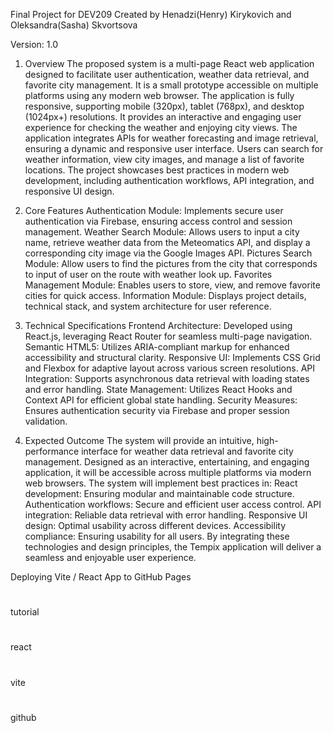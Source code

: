 Final Project for DEV209
Created by 
Henadzi(Henry)  Kirykovich and 
Oleksandra(Sasha) Skvortsova


Version: 1.0

1. Overview
The proposed system is a multi-page React web application designed to facilitate user authentication, weather data retrieval, and favorite city management. It is a small prototype accessible on multiple platforms using any modern web browser. The application is fully responsive, supporting mobile (320px), tablet (768px), and desktop (1024px+) resolutions. It provides an interactive and engaging user experience for checking the weather and enjoying city views.
The application integrates APIs for weather forecasting and image retrieval, ensuring a dynamic and responsive user interface. Users can search for weather information, view city images, and manage a list of favorite locations. The project showcases best practices in modern web development, including authentication workflows, API integration, and responsive UI design.

2. Core Features
Authentication Module: Implements secure user authentication via Firebase, ensuring access control and session management.
Weather Search Module: Allows users to input a city name, retrieve weather data from the Meteomatics API, and display a corresponding city image via the Google Images API.
Pictures Search Module: Allow users to find the pictures from the city that corresponds to input of user on the route with weather look up.
Favorites Management Module: Enables users to store, view, and remove favorite cities for quick access.
Information Module: Displays project details, technical stack, and system architecture for user reference.

3. Technical Specifications
Frontend Architecture: Developed using React.js, leveraging React Router for seamless multi-page navigation.
Semantic HTML5: Utilizes ARIA-compliant markup for enhanced accessibility and structural clarity.
Responsive UI: Implements CSS Grid and Flexbox for adaptive layout across various screen resolutions.
API Integration: Supports asynchronous data retrieval with loading states and error handling.
State Management: Utilizes React Hooks and Context API for efficient global state handling.
Security Measures: Ensures authentication security via Firebase and proper session validation.

4. Expected Outcome
The system will provide an intuitive, high-performance interface for weather data retrieval and favorite city management. Designed as an interactive, entertaining, and engaging application, it will be accessible across multiple platforms via modern web browsers. The system will implement best practices in:
React development: Ensuring modular and maintainable code structure.
Authentication workflows: Secure and efficient user access control.
API integration: Reliable data retrieval with error handling.
Responsive UI design: Optimal usability across different devices.
Accessibility compliance: Ensuring usability for all users.
By integrating these technologies and design principles, the Tempix application will deliver a seamless and enjoyable user experience.





Deploying Vite / React App to GitHub Pages
#
tutorial
#
react
#
vite
#
github
